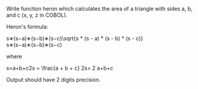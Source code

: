 Write function heron which calculates the area of a triangle with sides a, b, and c (x, y, z in COBOL).

Heron's formula:

s∗(s−a)∗(s−b)∗(s−c)\sqrt{s * (s - a) * (s - b) * (s - c)}
s∗(s−a)∗(s−b)∗(s−c)
​

where

s=a+b+c2s = \frac{a + b + c} 2s=
2
a+b+c
​

Output should have 2 digits precision.